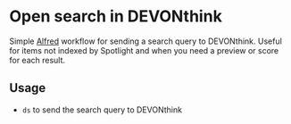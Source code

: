 # Open search in DEVONthink

Simple [Alfred](https://www.alfredapp.com/) workflow for sending a search query to DEVONthink. Useful for items not indexed by Spotlight and when you need a preview or score for each result.


## Usage

- `ds` to send the search query to DEVONthink
